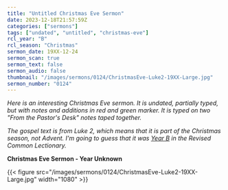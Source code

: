 ```yaml
---
title: "Untitled Christmas Eve Sermon"
date: 2023-12-18T21:57:59Z
categories: ["sermons"]
tags: ["undated", "untitled", "christmas-eve"]
rcl_year: "B"
rcl_season: "Christmas"
sermon_date: 19XX-12-24
sermon_scan: true
sermon_text: false
sermon_audio: false
thumbnail: "/images/sermons/0124/ChristmasEve-Luke2-19XX-Large.jpg"
sermon_number: "0124"
---
```


_Here is an interesting Christmas Eve sermon. It is undated, partially typed, but with notes and additions in red and green marker. It is typed on two "From the Pastor's Desk" notes taped together._

<!--more-->

_The gospel text is from Luke 2, which means that it is part of the Christmas season, not Advent.  I'm going to guess that it was [Year B](https://lectionary.library.vanderbilt.edu/texts/?y=382&z=c&d=5) in the Revised Common Lectionary._

**Christmas Eve Sermon - Year Unknown**

{{< figure src="/images/sermons/0124/ChristmasEve-Luke2-19XX-Large.jpg" width="1080" >}}
